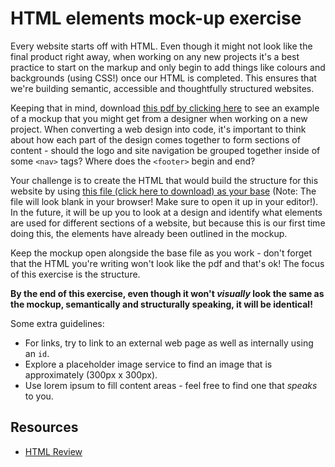 # HTML elements mock-up exercise

Every website starts off with HTML. Even though it might not look like the final product right away, when working on any new projects it's a best practice to start on the markup and only begin to add things like colours and backgrounds (using CSS!) once our HTML is completed. This ensures that we're building semantic, accessible and thoughtfully structured websites.

Keeping that in mind, download [this pdf by clicking here](https://hychalknotes.s3.amazonaws.com/html-elements-mockup--conEd.pdf) to see an example of a mockup that you might get from a designer when working on a new project. When converting a web design into code, it's important to think about how each part of the design comes together to form sections of content - should the logo and site navigation be grouped together inside of some `<nav>` tags? Where does the `<footer>` begin and end?

Your challenge is to create the HTML that would build the structure for this website by using [this file (click here to download) as your base](https://hychalknotes.s3.amazonaws.com/html-elements-mockup--conEd.html) (Note: The file will look blank in your browser! Make sure to open it up in your editor!). In the future, it will be up you to look at a design and identify what elements are used for different sections of a website, but because this is our first time doing this, the elements have already been outlined in the mockup.

Keep the mockup open alongside the base file as you work - don't forget that the HTML you're writing won't look like the pdf and that's ok! The focus of this exercise is the structure.

**By the end of this exercise, even though it won't *visually* look the same as the mockup, semantically and structurally speaking, it will be identical!**

Some extra guidelines:
* For links, try to link to an external web page as well as internally using an `id`.
* Explore a placeholder image service to find an image that is approximately (300px x 300px).
* Use lorem ipsum to fill content areas - feel free to find one that *speaks* to you.

## Resources
* [HTML Review](../../additional-resources/reviews/html-review)
